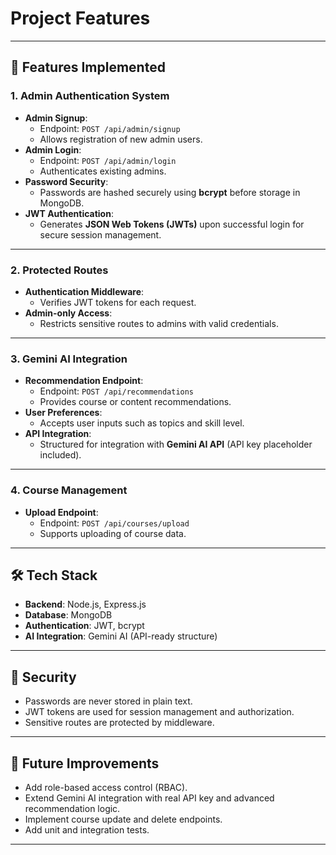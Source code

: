 # Project Features

---

## 🚀 Features Implemented

### 1. Admin Authentication System
- **Admin Signup**:  
  - Endpoint: `POST /api/admin/signup`  
  - Allows registration of new admin users.
- **Admin Login**:  
  - Endpoint: `POST /api/admin/login`  
  - Authenticates existing admins.
- **Password Security**:  
  - Passwords are hashed securely using **bcrypt** before storage in MongoDB.
- **JWT Authentication**:  
  - Generates **JSON Web Tokens (JWTs)** upon successful login for secure session management.

---

### 2. Protected Routes
- **Authentication Middleware**:  
  - Verifies JWT tokens for each request.
- **Admin-only Access**:  
  - Restricts sensitive routes to admins with valid credentials.

---

### 3. Gemini AI Integration
- **Recommendation Endpoint**:  
  - Endpoint: `POST /api/recommendations`  
  - Provides course or content recommendations.
- **User Preferences**:  
  - Accepts user inputs such as topics and skill level.  
- **API Integration**:  
  - Structured for integration with **Gemini AI API** (API key placeholder included).

---

### 4. Course Management
- **Upload Endpoint**:  
  - Endpoint: `POST /api/courses/upload`  
  - Supports uploading of course data.

---

## 🛠️ Tech Stack
- **Backend**: Node.js, Express.js  
- **Database**: MongoDB  
- **Authentication**: JWT, bcrypt  
- **AI Integration**: Gemini AI (API-ready structure)  

---

## 🔐 Security
- Passwords are never stored in plain text.  
- JWT tokens are used for session management and authorization.  
- Sensitive routes are protected by middleware.

---

## 📌 Future Improvements
- Add role-based access control (RBAC).  
- Extend Gemini AI integration with real API key and advanced recommendation logic.  
- Implement course update and delete endpoints.  
- Add unit and integration tests.

---
